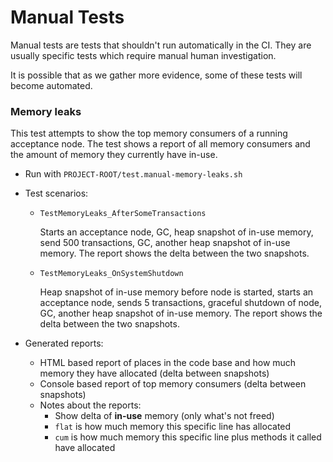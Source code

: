 # Manual Tests

Manual tests are tests that shouldn't run automatically in the CI. They are usually specific tests which require manual human investigation.

It is possible that as we gather more evidence, some of these tests will become automated.

### Memory leaks

This test attempts to show the top memory consumers of a running acceptance node. The test shows a report of all memory consumers and the amount of memory they currently have in-use.

* Run with `PROJECT-ROOT/test.manual-memory-leaks.sh`

* Test scenarios:

  * `TestMemoryLeaks_AfterSomeTransactions`
  
    Starts an acceptance node, GC, heap snapshot of in-use memory, send 500 transactions, GC, another heap snapshot of in-use memory. The report shows the delta between the two snapshots.  
  
  * `TestMemoryLeaks_OnSystemShutdown` 
  
    Heap snapshot of in-use memory before node is started, starts an acceptance node, sends 5 transactions, graceful shutdown of node, GC, another heap snapshot of in-use memory. The report shows the delta between the two snapshots.

* Generated reports:
  * HTML based report of places in the code base and how much memory they have allocated (delta between snapshots)
  * Console based report of top memory consumers (delta between snapshots)
  * Notes about the reports:  
    * Show delta of **in-use** memory (only what's not freed)
    * `flat` is how much memory this specific line has allocated
    * `cum` is how much memory this specific line plus methods it called have allocated